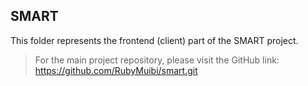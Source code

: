 ## SMART
This folder represents the frontend (client) part of the SMART project. 
>For the main project repository, please visit the GitHub link: https://github.com/RubyMuibi/smart.git
